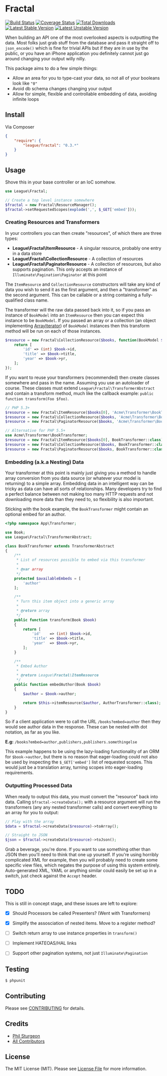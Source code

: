 # Fractal

[![Build Status](https://travis-ci.org/php-loep/fractal.png?branch=master)](https://travis-ci.org/php-loep/fractal)
[![Coverage Status](https://coveralls.io/repos/php-loep/fractal/badge.png)](https://coveralls.io/r/php-loep/fractal)
[![Total Downloads](https://poser.pugx.org/league/fractal/downloads.png)](https://packagist.org/packages/league/fractal)
[![Latest Stable Version](https://poser.pugx.org/league/fractal/v/stable.png)](https://packagist.org/packages/league/fractal)
[![Latest Unstable Version](https://poser.pugx.org/league/fractal/v/unstable.png)](https://packagist.org/packages/league/fractal)

When building an API one of the most overlooked aspects is outputting the data. Most folks just grab stuff 
from the database and pass it straight off to `json_encode()` which is fine for trivial APIs but if they are 
in use by the public, or you have an iPhone application you definitely cannot just go around changing your 
output willy nilly.

This package aims to do a few simple things:

* Allow an area for you to type-cast your data, so not all of your booleans look like `"0"`
* Avoid db schema changes changing your output
* Allow for simple, flexible and controllable embedding of data, avoiding infinite loops


## Install

Via Composer

``` json
{
    "require": {
        "league/fractal": "0.3.*"
    }
}
```

## Usage

Shove this in your base controller or an IoC somehow.

``` php
use League\Fractal;

// Create a top level instance somewhere
$fractal = new Fractal\ResourceManager();
$fractal->setRequestedScopes(explode(',', $_GET['embed']));
```

### Creating Resources and Transformers

In your controllers you can then create "resources", of which there are three types:

* **League\Fractal\ItemResource** - A singular resource, probably one entry in a data store
* **League\Fractal\CollectionResource** - A collection of resources
* **League\Fractal\PaginatorResource** - A collection of resources, but also supports pagination. This 
only accepts an instance of `Illuminate\Pagination\Paginator` at this point

The `ItemResource` and `CollectionResource` constructors will take any kind of data you wish to send it 
as the first argument, and then a "transformer" as the second argument. This can be callable or a string 
containing a fully-qualified class name. 

The transformer will the raw data passed back into it, so if you pass an instance of `BookModel` into an 
`ItemResource` then you can expect this instance to be `BookModel`. If you passed an array or a collection 
(an object implementing [ArrayIterator][]) of `BookModel` instances then this transform method will be run 
on each of those instances.

``` php
$resource = new Fractal\CollectionResource($books, function(BookModel $book) {
    return [
        'id' => (int) $book->id,
        'title' => $book->title,
        'year' => $book->yr,
    ];
});
```

If you want to reuse your transformers (recommended) then create classes somewhere and pass in the name.
Assuming you use an autoloader of course. These classes must extend `League\Fractal\TransformerAbstract` and 
contain a transform method, much like the callback example: `public function transform(Foo $foo)`.

``` php
// PHP 5.3+
$resource = new Fractal\ItemResource($books[0], 'Acme\Transformer\BookTransformer');
$resource = new Fractal\CollectionResource($books, 'Acme\Transformer\BookTransformer');
$resource = new Fractal\PaginatorResource($books, 'Acme\Transformer\BookTransformer');

// Alternative for PHP 5.5+
use Acme\Transformer\BookTransformer;
$resource = new Fractal\ItemResource($books[0], BookTransformer::class);
$resource = new Fractal\CollectionResource($books, BookTransformer::class);
$resource = new Fractal\PaginatorResource($books, BookTransformer::class);

```

### Embedding (a.k.a Nesting) Data

Your transformer at this point is mainly just giving you a method to handle array conversion from 
you data source (or whatever your model is returning) to a simple array. Embedding data in an 
intelligent way can be tricky as data can have all sorts of relationships. Many developers try to 
find a perfect balance between not making too many HTTP requests and not downloading more data than 
they need to, so flexibility is also important. 

Sticking with the book example, the `BookTransformer` might contain an optional embed for an author.

``` php
<?php namespace App\Transformer;

use Book;
use League\Fractal\TransformerAbstract;

class BookTransformer extends TransformerAbstract
{
    /**
     * List of resources possible to embed via this transformer
     *
     * @var array
     */
    protected $availableEmbeds = [
        'author'
    ];

    /**
     * Turn this item object into a generic array
     *
     * @return array
     */
    public function transform(Book $book)
    {
        return [
            'id'    => (int) $book->id,
            'title' => $book->title,
            'year'  => $book->yr,
        ];
    }

    /**
     * Embed Author
     *
     * @return League\Fractal\ItemResource
     */
    public function embedAuthor(Book $book)
    {
        $author = $book->author;

        return $this->itemResource($author, AuthorTransformer::class);
    }
}
```

So if a client application were to call the URL `/books?embed=author` then they would see author data in the 
response. These can be nested with dot notation, as far as you like. 

**E.g:** `/books?embed=author,publishers,publishers.somethingelse`

This example happens to be using the lazy-loading functionality of an ORM for `$book->author`, but there is no 
reason that eager-loading could not also be used by inspecting the `$_GET['embed']` list of requested scopes. This 
would just be a translation array, turning scopes into eager-loading requirements.

### Outputting Processed Data

When ready to output this data, you must convert the "resource" back into data. Calling 
`$fractal->createData();` with a resource argument will run the transformers (any any 
nested transformer calls) and convert everything to an array for you to output:

``` php
// Play with the array
$data = $fractal->createData($resource)->toArray();

// Straight to JSON
$json = $fractal->createData($resource)->toJson();
```

Grab a beverage, you're done. If you want to use something other than JSON then you'll need to 
think that one up yourself. If you're using horribly complicated XML for example, then you will 
probably need to create some specific view files, which negates the purpose of using this system 
entirely. Auto-generated XML, YAML or anything similar could easily be set up in a switch, just 
check against the `Accept` header.


## TODO

This is still in concept stage, and these issues are left to explore:

- [X] Should Processors be called Presenters? (Went with Transformers)
- [X] Simplify the assosciation of nested items. Move to a register method? 
- [ ] Switch return array to use instance properties in `transform()`
- [ ] Implement HATEOAS/HAL links
- [ ] Support other pagination systems, not just `Illuminate\Pagination`


## Testing

``` bash
$ phpunit
```


## Contributing

Please see [CONTRIBUTING](https://github.com/php-loep/fractal/blob/master/CONTRIBUTING.md) for details.


## Credits

- [Phil Sturgeon](https://github.com/philsturgeon)
- [All Contributors](https://github.com/php-loep/fractal/contributors)


## License

The MIT License (MIT). Please see [License File](https://github.com/php-loep/fractal/blob/master/LICENSE) for more information.

[ArrayIterator]: http://php.net/ArrayIterator
